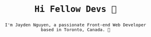 # <samp> <p align="center">Hi Fellow Devs :wave:</p> </samp>


<p align="center">
  <samp>
    I'm Jayden Nguyen, a passionate Front-end Web Developer based in Toronto, Canada. 📍
  </samp>
<!--   <br/>
  <br/> -->
<!--   <img  src="https://github-readme-stats-git-masterrstaa-rickstaa.vercel.app/api?username=jayden-n&show_icons=true&theme=radical&count_private=true&include_all_commits=true&hide=stars&custom_title=My%20GitHub%20Stats" alt="jayden-n"></img>
 <br> -->
 <!-- <img  src="https://github-readme-streak-stats.herokuapp.com/?user=jayden-n&theme=tokyonight" alt="jayden-n" />
</p>



